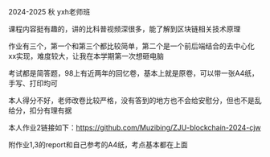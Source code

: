 2024-2025 秋 yxh老师班

课程内容挺有趣的，讲的比科普视频深很多，能了解到区块链相关技术原理

作业有三个，第一个和第三个都比较简单，第二个是一个前后端结合的去中心化xx实现，难度较大，让我在本学期第一次想砸电脑

考试都是简答题，98上有近两年的回忆卷，基本上就是原卷，可以带一张A4纸，手写、打印均可

本人得分不好，老师改卷比较严格，没有答到的地方也不会给安慰分，但也不是乱给分，扣分有理有据

本人作业2链接如下：https://github.com/Muzibing/ZJU-blockchain-2024-cjw

附作业1,3的report和自己参考的A4纸，考点基本都在上面
